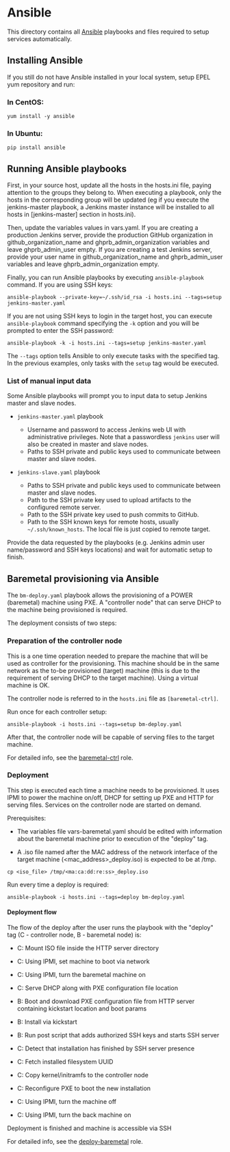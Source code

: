 # Ansible

This directory contains all [Ansible](http://docs.ansible.com/) playbooks and
files required to setup services automatically.

## Installing Ansible

If you still do not have Ansible installed in your local system, setup EPEL yum
repository and run:

### In CentOS:
`yum install -y ansible`

### In Ubuntu:
`pip install ansible`

## Running Ansible playbooks

First, in your source host, update all the hosts in the hosts.ini file, paying attention to the groups they belong to.
When executing a playbook, only the hosts in the corresponding group will be updated (eg if you
execute the jenkins-master playbook, a Jenkins master instance will be installed to all
hosts in [jenkins-master] section in hosts.ini).

Then, update the variables values in vars.yaml. If you are creating a production
Jenkins server, provide the production GitHub organization in github_organization_name
and ghprb_admin_organization variables and leave ghprb_admin_user empty. If you
are creating a test Jenkins server, provide your user name in github_organization_name
and ghprb_admin_user variables and leave ghprb_admin_organization empty.

Finally, you can run Ansible playbooks by executing `ansible-playbook` command.
If you are using SSH keys:

`ansible-playbook --private-key=~/.ssh/id_rsa -i hosts.ini --tags=setup
                  jenkins-master.yaml`

If you are not using SSH keys to login in the target host, you can execute
`ansible-playbook` command specifying the `-k` option and you will be prompted
to enter the SSH password:

`ansible-playbook -k -i hosts.ini --tags=setup
                  jenkins-master.yaml`

The `--tags` option tells Ansible to only execute tasks with the specified tag.
In the previous examples, only tasks with the `setup` tag would be executed.

### List of manual input data

Some Ansible playbooks will prompt you to input data to setup Jenkins master and slave nodes.

- `jenkins-master.yaml` playbook

	- Username and password to access Jenkins web UI with administrative privileges. Note that
a passwordless `jenkins` user will also be created in master and slave nodes.
	- Paths to SSH private and public keys used to communicate between master and slave nodes.

- `jenkins-slave.yaml` playbook

	- Paths to SSH private and public keys used to communicate between master and slave nodes.
	- Path to the SSH private key used to upload 
artifacts to the configured remote server.
	- Path to the SSH private key used to push commits to GitHub.
	- Path to the SSH known keys for remote hosts, usually `~/.ssh/known_hosts`. 
The local file is just copied to remote target.

Provide the data requested by the playbooks (e.g. Jenkins admin user name/password
and SSH keys locations) and wait for automatic setup to finish.

## Baremetal provisioning via Ansible

The `bm-deploy.yaml` playbook allows the provisioning of a POWER
(baremetal) machine using PXE. A "controller node" that can serve DHCP
to the machine being provisioned is required.

The deployment consists of two steps:

### Preparation of the controller node

This is a one time operation needed to prepare the machine that will
be used as controller for the provisioning. This machine should be in
the same network as the to-be provisioned (target) machine (this is
due to the requirement of serving DHCP to the target machine). Using a
virtual machine is OK.

The controller node is referred to in the `hosts.ini` file as
`[baremetal-ctrl]`.

Run once for each controller setup:
 ```
 ansible-playbook -i hosts.ini --tags=setup bm-deploy.yaml
 ```

After that, the controller node will be capable of serving files to
the target machine.

For detailed info, see the [baremetal-ctrl](roles/baremetal-ctrl) role.

### Deployment

This step is executed each time a machine needs to be provisioned. It
uses IPMI to power the machine on/off, DHCP for setting up PXE and
HTTP for serving files. Services on the controller node are started on
demand.

Prerequisites:

 - The variables file vars-baremetal.yaml should be edited with
information about the baremetal machine prior to execution of the
"deploy" tag.

 - A .iso file named after the MAC address of the network interface of
the target machine (<mac_address>_deploy.iso) is expected to be at
/tmp.

 ```
 cp <iso_file> /tmp/<ma:ca:dd:re:ss>_deploy.iso
 ```

Run every time a deploy is required:
 ```
 ansible-playbook -i hosts.ini --tags=deploy bm-deploy.yaml
 ```

#### Deployment flow

The flow of the deploy after the user runs the playbook with the
"deploy" tag (C - controller node, B - baremetal node) is:

- C: Mount ISO file inside the HTTP server directory
- C: Using IPMI, set machine to boot via network
- C: Using IPMI, turn the baremetal machine on
- C: Serve DHCP along with PXE configuration file location


- B: Boot and download PXE configuration file from HTTP server containing kickstart location and boot params
- B: Install via kickstart
- B: Run post script that adds authorized SSH keys and starts SSH server
- C: Detect that installation has finished by SSH server presence
- C: Fetch installed filesystem UUID
- C: Copy kernel/initramfs to the controller node
- C: Reconfigure PXE to boot the new installation


- C: Using IPMI, turn the machine off
- C: Using IPMI, turn the back machine on

Deployment is finished and machine is accessible via SSH

For detailed info, see the [deploy-baremetal](roles/deploy-baremetal) role.

